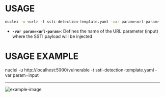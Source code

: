 # USAGE
```bash
nuclei -u <url> -t ssti-detection-template.yaml -var param=<url-param>
```
- **`-var param=<url-param>`**: Defines the name of the URL parameter (input) where the SSTI payload will be injected 

# USAGE EXAMPLE
nuclei -u http://localhost:5000/vulnerable -t ssti-detection-template.yaml -var param=input

---

![example-image](https://i.imgur.com/SfBjaHe.png) 
